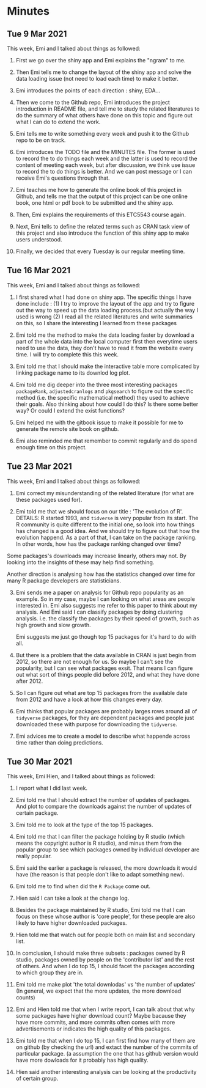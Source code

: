 
# Minutes 

## Tue 9 Mar 2021

This week, Emi and I talked about things as followed:

1. First we go over the shiny app and Emi explains the "ngram" to me.
	
2. Then Emi tells me to change the layout of the shiny app and solve the data loading issue  (not need to load each time) to make it better.
	
3. Emi introduces the points of each direction : shiny, EDA…
	
4. Then we come to the Github repo, Emi introduces the project introduction in README file, and tell me to study the related literatures to do the summary of what others have done on this topic and figure out what I can do to extend the work.
	
5. Emi tells me to write something every week and push it to the Github repo to be on track.
	
6. Emi introduces the TODO file and the MINUTES file. The former is used to record the to do things each week and the latter is used to record the content of meeting each week, but after discussion, we think use issue to record the to do things is better. And we can post message or I can receive Emi's questions through that.
	
7. Emi teaches me how to generate the online book of this project in Github, and tells me that the output of this project can be one online book, one html or pdf book to be submitted and the shiny app.
	
8. Then, Emi explains the requirements of this ETC5543 course again. 
	
9. Next, Emi tells to define the related terms such as CRAN task view of this project and also introduce the function of this shiny app to make users understood.
	
10. Finally, we decided that every Tuesday is our regular meeting time.


## Tue 16 Mar 2021

This week, Emi and I talked about things as followed:

1. I first shared what I had done on shiny app. The specific things I have done include : 
   (1) I try to improve the layout of the app and try to figure out the way to speed up the data loading process.(but actually the way I used is wrong
   (2) I read all the related literatures and write summaries on this, so I share the interesting I learned from these packages
   
2. Emi told me the method to make the data loading faster by download a part of the whole data into the local computer first then everytime users need to use the data, they don't have to read it from the website every time. I will try to complete this this week.

3. Emi told me that I should make the interactive table more complicated by linking package name to its downlod log plot.

4. Emi told me dig deeper into the three most interesting packages `packageRank`, `adjustedcranlogs` and `pkgsearch` to figure out the specific method (i.e. the specific mathematical method) they used to achieve their goals. Also thinking about how could I do this? Is there some better way? Or could I extend the exist functions?

5. Emi helped me with the gitbook issue to make it possible for me to generate the remote site book on github.

6. Emi also reminded me that remember to commit regularly and do spend enough time on this project.


## Tue 23 Mar 2021

This week, Emi and I talked about things as followed:

1. Emi correct my misunderstanding of the related literature (for what are these packages used for).

2. Emi told me that we should focus on our title : 'The evolution of R'.
DETAILS: R started 1993, and `tidverse` is very popular from its start. The R community is quite different to the initial one, so look into how things has   changed is a good idea. And we should try to figure out that how the evolution happend. As a part of that, I can take on the package ranking. In other words, how has the package ranking changed over time? 

Some packages's downloads may increase linearly, others may not. By looking into the insights of these may help find something.

Another direction is analysing how has the statistics changed over time for many R package developers are statisticians.

3. Emi sends me a paper on analysis for Github repo popularity as an example. So in my case, maybe I can looking on what areas are people interested in.
   Emi also suggests me refer to this paper to think about my analysis. And Emi said I can classify packages by doing clustering analysis. i.e. the classify the packages by their speed of growth, such as high growth and slow growth.
   
   Emi suggests me just go though top 15 packages for it's hard to do with all.
   
4. But there is a problem that the data available in CRAN is just begin from 2012, so there are not enough for us. So maybe I can't see the popularity, but I can see what packages exsit. That means I can figure out what sort of things people did before 2012, and what they have done after 2012.

5. So I can figure out what are top 15 packages from the available date from 2012 and have a look at how this changes every day.

6. Emi thinks that popular packages are probably larges rows around all of `tidyverse` packages, for they are dependent packages and people just downloaded these with purpose for downloading the `tidyverse`.

7. Emi advices me to create a model to describe what happende across time rather than doing predictions.
   

## Tue 30 Mar 2021

This week, Emi Hien, and I talked about things as followed:

1. I report what I did last week.

2. Emi told me that I should extract the number of updates of packages. And plot to compare the downloads against the number of updates of certain package.

3. Emi told me to look at the type of the top 15 packages.

4. Emi told me that I can filter the package holding by R studio (which means the copyright author is R studio), and minus them from the popular group to see which packages owned by individual developer are really popular.

5. Emi said the earlier a package is released, the more downloads it would have (the reason is that people don't like to adapt something new).

6. Emi told me to find when did the `R Package` come out.

7. Hien said I can take a look at the change log.

8. Besides the package maintained by R studio, Emi told me that I can focus on these whose author is 'core people', for these people are also likely to have higher downloaded packages.

9. Hien told me that watch out for people both on main list and secondary list.

10. In comclusion, I should make three subsets : packages owned by R studio, packages owned by people on the 'contributor list' and the rest of others. And when I do top 15, I should facet the packages according to which group they are in. 

11. Emi told me make plot 'the total downlodas' vs 'the number of updates' (In general, we expect that the more updates, the more download counts)

12. Emi and Hien told me that when I write report, I can talk about that why some packages have higher download count? Maybe bacause they have more commits, and more commits often comes with more advertisements or indicates the high quality of this packages.

13. Emi told me that when I do top 15, I can first find how many of them are on github (by checking the url) and extact the number of the commits of particular package. (a assumption the one that has github version would have more dowloads for it probably has high quality.

14. Hien said another interesting analysis can be looking at the productivity of certain group.
